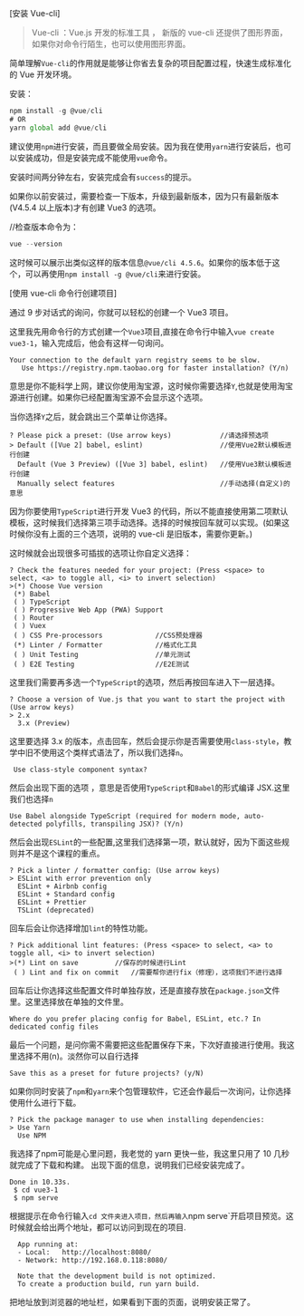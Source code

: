 [安装 Vue-cli]

> Vue-cli ：Vue.js 开发的标准工具 ， 新版的 vue-cli 还提供了图形界面，如果你对命令行陌生，也可以使用图形界面。

简单理解`Vue-cli`的作用就是能够让你省去复杂的项目配置过程，快速生成标准化的 Vue 开发环境。

安装：

```js
npm install -g @vue/cli
# OR
yarn global add @vue/cli
```

建议使用`npm`进行安装，而且要做全局安装。因为我在使用`yarn`进行安装后，也可以安装成功，但是安装完成不能使用`vue`命令。

安装时间两分钟左右，安装完成会有`success`的提示。

如果你以前安装过，需要检查一下版本，升级到最新版本，因为只有最新版本(V4.5.4 以上版本)才有创建 Vue3 的选项。

//检查版本命令为：

```js
vue --version
```

这时候可以展示出类似这样的版本信息`@vue/cli 4.5.6`。如果你的版本低于这个，可以再使用`npm install -g @vue/cli`来进行安装。

[使用 vue-cli 命令行创建项目]

通过 9 步对话式的询问，你就可以轻松的创建一个 Vue3 项目。

这里我先用命令行的方式创建一个`Vue3`项目,直接在命令行中输入`vue create vue3-1`，输入完成后，他会有这样一句询问。

```
Your connection to the default yarn registry seems to be slow.
   Use https://registry.npm.taobao.org for faster installation? (Y/n)
```

意思是你不能科学上网，建议你使用淘宝源，这时候你需要选择`Y`,也就是使用淘宝源进行创建。如果你已经配置淘宝源不会显示这个选项。

当你选择`Y`之后，就会跳出三个菜单让你选择。

```
? Please pick a preset: (Use arrow keys)            //请选择预选项
> Default ([Vue 2] babel, eslint)                   //使用Vue2默认模板进行创建
  Default (Vue 3 Preview) ([Vue 3] babel, eslint)   //使用Vue3默认模板进行创建
  Manually select features                          //手动选择(自定义)的意思
```

因为你要使用`TypeScript`进行开发 Vue3 的代码，所以不能直接使用第二项默认模板，这时候我们选择第三项手动选择。选择的时候按回车就可以实现。(如果这时候你没有上面的三个选项，说明的 vue-cli 是旧版本，需要你更新。)

这时候就会出现很多可插拔的选项让你自定义选择：

```
? Check the features needed for your project: (Press <space> to select, <a> to toggle all, <i> to invert selection)
>(*) Choose Vue version
 (*) Babel
 ( ) TypeScript
 ( ) Progressive Web App (PWA) Support
 ( ) Router
 ( ) Vuex
 ( ) CSS Pre-processors             //CSS预处理器
 (*) Linter / Formatter             //格式化工具
 ( ) Unit Testing                   //单元测试
 ( ) E2E Testing                    //E2E测试
```

这里我们需要再多选一个`TypeScript`的选项，然后再按回车进入下一层选择。

```
? Choose a version of Vue.js that you want to start the project with (Use arrow keys)
> 2.x
  3.x (Preview)
```

这里要选择 3.x 的版本，点击回车，然后会提示你是否需要使用`class-style`，教学中旧不使用这个类样式语法了，所以我们选择`n`。

```
 Use class-style component syntax?
```

然后会出现下面的选项 ，意思是否使用`TypeScript`和`Babel`的形式编译 JSX.这里我们也选择`n`

```
Use Babel alongside TypeScript (required for modern mode, auto-detected polyfills, transpiling JSX)? (Y/n)
```

然后会出现`ESLint`的一些配置,这里我们选择第一项，默认就好，因为下面这些规则并不是这个课程的重点。

```
? Pick a linter / formatter config: (Use arrow keys)
> ESLint with error prevention only
  ESLint + Airbnb config
  ESLint + Standard config
  ESLint + Prettier
  TSLint (deprecated)
```

回车后会让你选择增加`lint`的特性功能。

```
? Pick additional lint features: (Press <space> to select, <a> to toggle all, <i> to invert selection)
>(*) Lint on save         //保存的时候进行Lint
 ( ) Lint and fix on commit   //需要帮你进行fix（修理），这项我们不进行选择
```

回车后让你选择这些配置文件时单独存放，还是直接存放在`package.json`文件里。这里选择放在单独的文件里。

```
Where do you prefer placing config for Babel, ESLint, etc.? In dedicated config files
```

最后一个问题，是问你需不需要把这些配置保存下来，下次好直接进行使用。我这里选择不用(n)。淡然你可以自行选择

```
Save this as a preset for future projects? (y/N)
```

如果你同时安装了`npm`和`yarn`来个包管理软件，它还会作最后一次询问，让你选择使用什么进行下载。

```
? Pick the package manager to use when installing dependencies:
> Use Yarn
  Use NPM
```

我选择了npm可能是心里问题，我老觉的 yarn 更快一些，我这里只用了 10 几秒就完成了下载和构建。 出现下面的信息，说明我们已经安装完成了。

```
Done in 10.33s.
 $ cd vue3-1
 $ npm serve
```

根据提示在命令行输入`cd 文件夹进入项目，然后再输入`npm serve`开启项目预览。这时候就会给出两个地址，都可以访问到现在的项目.

```
  App running at:
  - Local:   http://localhost:8080/
  - Network: http://192.168.0.118:8080/

  Note that the development build is not optimized.
  To create a production build, run yarn build.
```

把地址放到浏览器的地址栏，如果看到下面的页面，说明安装正常了。